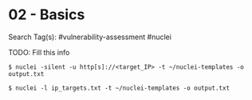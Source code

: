# 02 - Basics

Search Tag(s): #vulnerability-assessment #nuclei

TODO: Fill this info

`$ nuclei -silent -u http[s]://<target_IP> -t ~/nuclei-templates -o output.txt`

`$ nuclei -l ip_targets.txt -t ~/nuclei-templates -o output.txt`